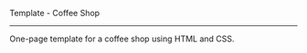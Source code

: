 
Template - Coffee Shop

**************************

One-page template for a coffee shop using HTML and CSS.



